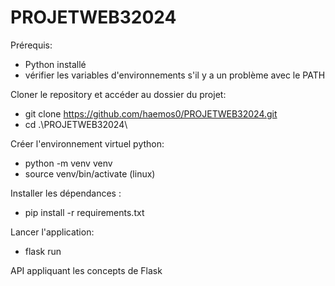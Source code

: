 # PROJETWEB32024

Prérequis:
 - Python installé
 - vérifier les variables d'environnements s'il y a un problème avec le PATH

Cloner le repository  et accéder au dossier du projet:
 - git clone https://github.com/haemos0/PROJETWEB32024.git
 - cd .\PROJETWEB32024\

Créer l'environnement virtuel python:
  - python -m venv venv
  - source venv/bin/activate (linux)

Installer les dépendances :
  - pip install -r requirements.txt

Lancer l'application:
  - flask run

API appliquant les concepts de Flask
